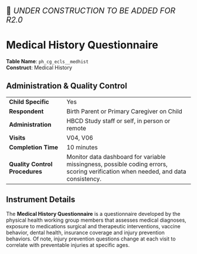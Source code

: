 <p style="font-size: 1.5em;">🚧 <i>UNDER CONSTRUCTION TO BE ADDED FOR R2.0</i></p>

# Medical History Questionnaire
                    
**Table Name**: `ph_cg_ecls__medhist`                   
**Construct**: Medical History

## Administration & Quality Control

<table class="table-no-vertical-lines" style="width: 100%; border-collapse: collapse; table-layout: fixed;">
<tbody>
<tr><td><b>Child Specific</b></td>
<td>Yes</td></tr>
<tr><td><b>Respondent</b></td>
<td>Birth Parent or Primary Caregiver on Child</td></tr>
<tr><td><b>Administration</b></td>
<td style="word-wrap: break-word; white-space: normal;">HBCD Study staff or self, in person or remote</td></tr>
<tr><td><b>Visits</b></td>
<td>V04, V06</td></tr>
<tr><td><b>Completion Time</b></td>
<td>10 minutes</td></tr>
<tr><td><b>Quality Control Procedures</b></td>
<td style="word-wrap: break-word; white-space: normal;">Monitor data dashboard for variable missingness, possible coding errors, scoring verification when needed, and data consistency.</td></tr>      
</tbody>
</table>

## Instrument Details

The **Medical History Questionnaire** is a questionnaire developed by the physical health working group members that assesses medical diagnoses, exposure to medications surgical and therapeutic interventions, vaccine behavior, dental health, insurance coverage and injury prevention behaviors. Of note, injury prevention questions change at each visit to correlate with preventable injuries at specific ages.